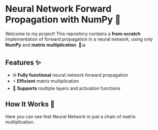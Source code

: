 # Neural Network Forward Propagation with NumPy 🚀

Welcome to my project! This repository contains a **from-scratch** implementation of forward propagation in a neural network, using only **NumPy** and **matrix multiplication**. 🧠📊

## Features ✨

- 🌐 **Fully functional** neural network forward propagation
- ⚡ **Efficient** matrix multiplication
- 🔢 **Supports** multiple layers and activation functions

## How It Works 🧩

Here you can see that Neural Network in just a chain of matrix multiplication. 


